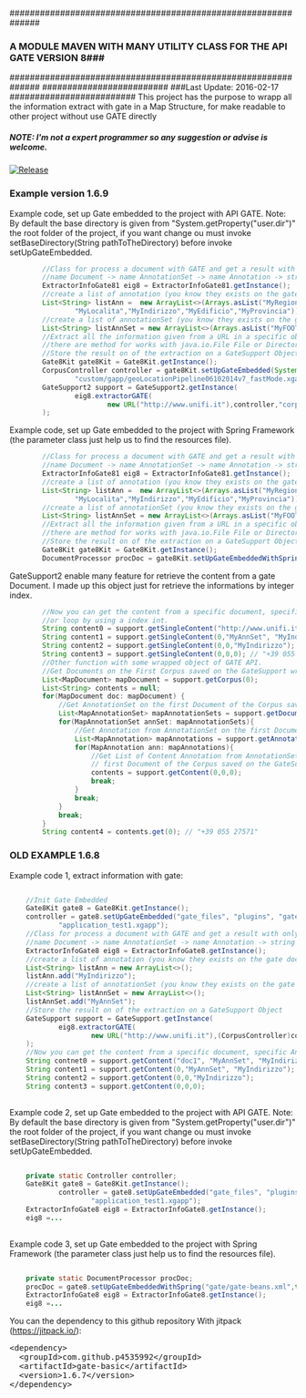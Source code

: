 ##############################################################
### A MODULE MAVEN WITH MANY UTILITY CLASS FOR THE API GATE VERSION 8###
##############################################################
#########################
###Last Update: 2016-02-17
#########################
This project has the purpose to wrapp all the information extract with gate in a Map Structure, for make readable 
to other project without use GATE directly
##### NOTE: I'm not a expert programmer so any suggestion or advise is welcome.

[![Release](https://img.shields.io/github/release/p4535992/gate-basic.svg?label=maven)](https://jitpack.io/p4535992/gate-basic)
### Example version 1.6.9
Example code, set up Gate embedded to the project with API GATE.
Note: By default the base directory is given from "System.getProperty("user.dir")" the root folder of the project, if
you want change ou must invoke setBaseDirectory(String pathToTheDirectory) before invoke setUpGateEmbedded.
```java
        //Class for process a document with GATE and get a result with only the st String value
        //name Document -> name AnnotationSet -> name Annotation -> string content.
        ExtractorInfoGate81 eig8 = ExtractorInfoGate81.getInstance();
        //create a list of annotation (you know they exists on the gate document,otherwise you get null result).....
        List<String> listAnn =  new ArrayList<>(Arrays.asList("MyRegione","MyPhone","MyFax","MyEmail","MyPartitaIVA",
                "MyLocalita","MyIndirizzo","MyEdificio","MyProvincia"));
        //create a list of annotationSet (you know they exists on the gate document,otherwise you get null result).....
        List<String> listAnnSet = new ArrayList<>(Arrays.asList("MyFOOTER","MyHEAD","MySpecialID","MyAnnSet"));
        //Extract all the information given from a URL in a specific object,
        //there are method for works with java.io.File File or Directory
        //Store the result on of the extraction on a GateSupport Object
        Gate8Kit gate8Kit = Gate8Kit.getInstance();
        CorpusController controller = gate8Kit.setUpGateEmbedded(System.getProperty("user.dir")+"gate_files", "plugins", "gate.xml", "user-gate.xml", "gate.session",
                "custom/gapp/geoLocationPipeline06102014v7_fastMode.xgapp");
        GateSupport2 support = GateSupport2.getInstance(
                eig8.extractorGATE(
                        new URL("http://www.unifi.it"),controller,"corpus_test_1",listAnnSet,listAnn,true)
        );
```
Example code, set up Gate embedded to the project with Spring Framework (the parameter class just help us to find the
resources file).
```java
        //Class for process a document with GATE and get a result with only the st String value
        //name Document -> name AnnotationSet -> name Annotation -> string content.
        ExtractorInfoGate81 eig8 = ExtractorInfoGate81.getInstance();
        //create a list of annotation (you know they exists on the gate document,otherwise you get null result).....
        List<String> listAnn =  new ArrayList<>(Arrays.asList("MyRegione","MyPhone","MyFax","MyEmail","MyPartitaIVA",
                "MyLocalita","MyIndirizzo","MyEdificio","MyProvincia"));
        //create a list of annotationSet (you know they exists on the gate document,otherwise you get null result).....
        List<String> listAnnSet = new ArrayList<>(Arrays.asList("MyFOOTER","MyHEAD","MySpecialID","MyAnnSet"));
        //Extract all the information given from a URL in a specific object,
        //there are method for works with java.io.File File or Directory
        //Store the result on of the extraction on a GateSupport Object
        Gate8Kit gate8Kit = Gate8Kit.getInstance();
        DocumentProcessor procDoc = gate8Kit.setUpGateEmbeddedWithSpring("gate/gate-beans.xml");
```
GateSupport2 enable many feature for retrieve the content from a gate Document.
I made up this object just for retrieve the informations by integer index.
```java
        //Now you can get the content from a specific document, specific AnnotationSet, specific Annotation.
        //or loop by using a index int.
        String content0 = support.getSingleContent("http://www.unifi.it", "MyAnnSet", "MyIndirizzo"); // "P.azza Guido Monaco"
        String content1 = support.getSingleContent(0,"MyAnnSet", "MyIndirizzo"); // "P.azza Guido Monaco"
        String content2 = support.getSingleContent(0,0,"MyIndirizzo"); // "P.azza Guido Monaco"
        String content3 = support.getSingleContent(0,0,0); // "+39 055 27571"
        //Other function with some wrapped object of GATE API.
        //Get Documents on the First Corpus saved on the GateSupport wrapped object
        List<MapDocument> mapDocument = support.getCorpus(0);
        List<String> contents = null;
        for(MapDocument doc: mapDocument) {
            //Get AnnotationSet on the first Document of the Corpus saved on the GateSupport wrapped object
            List<MapAnnotationSet> mapAnnotationSets = support.getDocument(0);
            for(MapAnnotationSet annSet: mapAnnotationSets){
                //Get Annotation from AnnotationSet on the first Document of the Corpus saved on the GateSupport wrapped object
                List<MapAnnotation> mapAnnotations = support.getAnnotationSet(0);
                for(MapAnnotation ann: mapAnnotations){
                    //Get List of Content Annotation from AnnotationSet on the
                    // first Document of the Corpus saved on the GateSupport wrapped object
                    contents = support.getContent(0,0,0);
                    break;
                }
                break;
            }
            break;
        }
        String content4 = contents.get(0); // "+39 055 27571"
```
### OLD EXAMPLE 1.6.8
Example code 1, extract information with gate:
```java

    //Init Gate Embedded
    Gate8Kit gate8 = Gate8Kit.getInstance();
    controller = gate8.setUpGateEmbedded("gate_files", "plugins", "gate.xml", "user-gate.xml", "gate.session",
            "application_test1.xgapp");
    //Class for process a document with GATE and get a result with only the st ring value
    //name Document -> name AnnotationSet -> name Annotation -> string content.
    ExtractorInfoGate8 eig8 = ExtractorInfoGate8.getInstance();
    //create a list of annotation (you know they exists on the gate document,otherwise you get null result).....
    List<String> listAnn = new ArrayList<>();
    listAnn.add("MyIndirizzo");
    //create a list of annotationSet (you know they exists on the gate document,otherwise you get null result).....
    List<String> listAnnSet = new ArrayList<>();
    listAnnSet.add("MyAnnSet");
    //Store the result on of the extraction on a GateSupport Object
    GateSupport support = GateSupport.getInstance(
            eig8.extractorGATE(
                    new URL("http://www.unifi.it"),(CorpusController)controller,"corpus_test_1",listAnn,listAnnSet,true)
    );
    //Now you can get the content from a specific document, specific AnnotationSet, specific Annotation.
    String contnet0 = support.getContent("doc1", "MyAnnSet", "MyIndirizzo");
    String content1 = support.getContent(0,"MyAnnSet", "MyIndirizzo");
    String content2 = support.getContent(0,0,"MyIndirizzo");
    String content3 = support.getContent(0,0,0); 
    
```
Example code 2, set up Gate embedded to the project with API GATE.
Note: By default the base directory is given from "System.getProperty("user.dir")" the root folder of the project, if
you want change ou must invoke setBaseDirectory(String pathToTheDirectory) before invoke setUpGateEmbedded.

```java

    private static Controller controller;
    Gate8Kit gate8 = Gate8Kit.getInstance();
            controller = gate8.setUpGateEmbedded("gate_files", "plugins", "gate.xml", "user-gate.xml", "gate.session",
                    "application_test1.xgapp");
    ExtractorInfoGate8 eig8 = ExtractorInfoGate8.getInstance();
    eig8 =...
    
```
Example code 3, set up Gate embedded to the project with Spring Framework (the parameter class just help us to find the
resources file).

```java

    private static DocumentProcessor procDoc;
    procDoc = gate8.setUpGateEmbeddedWithSpring("gate/gate-beans.xml",this.getClass(),"documentProcessor");
    ExtractorInfoGate8 eig8 = ExtractorInfoGate8.getInstance();
    eig8 =...
```


You can the dependency to this github repository With jitpack (https://jitpack.io/):

<!-- Put the Maven coordinates in your HTML: -->
 <pre class="prettyprint">&lt;dependency&gt;
  &lt;groupId&gt;com.github.p4535992&lt;/groupId&gt;
  &lt;artifactId&gt;gate-basic&lt;/artifactId&gt;
  &lt;version&gt;<span id="latest_release">1.6.7</span>&lt;/version&gt;
&lt;/dependency&gt;  </pre>

<!-- Add this script to update "latest_release" span to latest version -->
<script>
      var user = 'p4535992'; // Replace with your user/repo
      var repo = 'gate-basic'

      var xmlhttp = new XMLHttpRequest();
      xmlhttp.onreadystatechange = function() {
          if (xmlhttp.readyState == 4 && xmlhttp.status == 200) {
              var myArr = JSON.parse(xmlhttp.responseText);
              populateRelease(myArr);
          }
      }
      xmlhttp.open("GET", "https://api.github.com/repos/" user + "/" + repo + "/releases", true);
      xmlhttp.send();

      function populateRelease(arr) {
          var release = arr[0].tag_name;
          document.getElementById("latest_release").innerHTML = release;
      }
</script>
